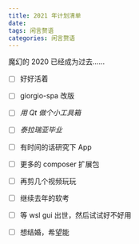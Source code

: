 ```yaml
---
title: 2021 年计划清单
date: 
tags: 闲言赘语
categories: 闲言赘语
---
```


魔幻的 2020 已经成为过去……

* [ ] 好好活着
* [ ] giorgio-spa 改版
* [ ] _用 Qt 做个小工具箱_
* [ ] _泰拉瑞亚毕业_
* [ ] 有时间的话研究下 App
* [ ] 更多的 composer 扩展包
* [ ] 再剪几个视频玩玩
* [ ] 继续去年的软考
* [ ] 等 wsl gui 出世，然后试试好不好用
* [ ] 想结婚，希望能




